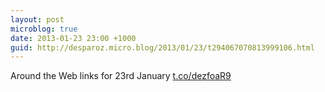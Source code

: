 ```yaml
---
layout: post
microblog: true
date: 2013-01-23 23:00 +1000
guid: http://desparoz.micro.blog/2013/01/23/t294067070813999106.html
---
```

Around the Web links for 23rd January [t.co/dezfoaR9](http://t.co/dezfoaR9)
